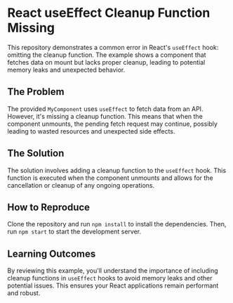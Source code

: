 # React useEffect Cleanup Function Missing

This repository demonstrates a common error in React's `useEffect` hook: omitting the cleanup function.  The example shows a component that fetches data on mount but lacks proper cleanup, leading to potential memory leaks and unexpected behavior.

## The Problem

The provided `MyComponent` uses `useEffect` to fetch data from an API. However, it's missing a cleanup function. This means that when the component unmounts, the pending fetch request may continue, possibly leading to wasted resources and unexpected side effects.

## The Solution

The solution involves adding a cleanup function to the `useEffect` hook. This function is executed when the component unmounts and allows for the cancellation or cleanup of any ongoing operations.

## How to Reproduce

Clone the repository and run `npm install` to install the dependencies.  Then, run `npm start` to start the development server.

## Learning Outcomes

By reviewing this example, you'll understand the importance of including cleanup functions in `useEffect` hooks to avoid memory leaks and other potential issues.  This ensures your React applications remain performant and robust.